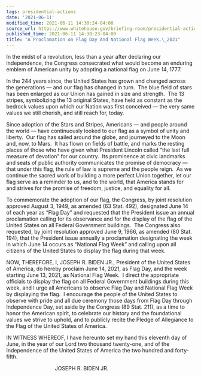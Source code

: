 ```yaml
---
tags: presidential-actions
date: '2021-06-11'
modified_time: 2021-06-11 14:30:24-04:00
source_url: https://www.whitehouse.gov/briefing-room/presidential-actions/2021/06/11/a-proclamation-on-flag-day-and-national-flag-week-2021/
published_time: 2021-06-11 14:30:23-04:00
title: "A Proclamation on Flag Day And National Flag Week,\_2021"
---
```

 
In the midst of a revolution, less than a year after declaring our
independence, the Congress consecrated what would become an enduring
emblem of American unity by adopting a national flag on June 14, 1777.

In the 244 years since, the United States has grown and changed across
the generations — and our flag has changed in turn.  The blue field of
stars has been enlarged as our Union has gained in size and strength. 
The 13 stripes, symbolizing the 13 original States, have held as
constant as the bedrock values upon which our Nation was first conceived
— the very same values we still cherish, and still reach for, today.

Since adoption of the Stars and Stripes, Americans — and people around
the world — have continuously looked to our flag as a symbol of unity
and liberty.  Our flag has sailed around the globe, and journeyed to the
Moon and, now, to Mars.  It has flown on fields of battle, and marks the
resting places of those who have given what President Lincoln called
“the last full measure of devotion” for our country.  Its prominence at
civic landmarks and seats of public authority communicates the promise
of democracy — that under this flag, the rule of law is supreme and the
people reign.  As we continue the sacred work of building a more perfect
Union together, let our flag serve as a reminder to us, and to the
world, that America stands for and strives for the promise of freedom,
justice, and equality for all.

To commemorate the adoption of our flag, the Congress, by joint
resolution approved August 3, 1949, as amended (63 Stat. 492),
designated June 14 of each year as “Flag Day” and requested that the
President issue an annual proclamation calling for its observance and
for the display of the flag of the United States on all Federal
Government buildings.  The Congress also requested, by joint resolution
approved June 9, 1966, as amended (80 Stat. 194), that the President
issue annually a proclamation designating the week in which June 14
occurs as “National Flag Week” and calling upon all citizens of the
United States to display the flag during that week.

NOW, THEREFORE, I, JOSEPH R. BIDEN JR., President of the United States
of America, do hereby proclaim June 14, 2021, as Flag Day, and the week
starting June 13, 2021, as National Flag Week.  I direct the appropriate
officials to display the flag on all Federal Government buildings during
this week, and I urge all Americans to observe Flag Day and National
Flag Week by displaying the flag.  I encourage the people of the
United States to observe with pride and all due ceremony those days from
Flag Day through Independence Day, set aside by the Congress (89 Stat.
211), as a time to honor the American spirit, to celebrate our history
and the foundational values we strive to uphold, and to publicly recite
the Pledge of Allegiance to the Flag of the United States of America.

IN WITNESS WHEREOF, I have hereunto set my hand this eleventh day of
June, in the year of our Lord two thousand twenty-one, and of the
Independence of the United States of America the two hundred and
forty-fifth.

  
                                 JOSEPH R. BIDEN JR.
